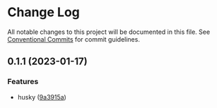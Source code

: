 # Change Log

All notable changes to this project will be documented in this file.
See [Conventional Commits](https://conventionalcommits.org) for commit guidelines.

## 0.1.1 (2023-01-17)


### Features

* husky ([9a3915a](https://github.com/ilyaistomin789/gxsystem/commit/9a3915af9dbe22c74fd41c837a7412837e226d5f))
